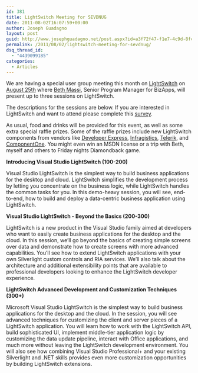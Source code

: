 ```yaml
---
id: 381
title: LightSwitch Meeting for SEVDNUG
date: 2011-08-02T16:07:59+00:00
author: Joseph Guadagno
layout: post
guid: http://www.josephguadagno.net/post.aspx?id=a3f72f47-f1e7-4c9d-8fca-7e93409ef45e
permalink: /2011/08/02/lightswitch-meeting-for-sevdnug/
dsq_thread_id:
  - "4439099185"
categories:
  - Articles
---
```

We are having a special user group meeting this month on [LightSwitch](http://msdn.microsoft.com/en-us/lightswitch) on [August 25th](http://sevdnug.org/Events/All/SEVDNUG_August_2011_Meeting_-_LightSwitch.aspx) where [Beth Massi](http://blogs.msdn.com/b/bethmassi/), Senior Program Manager for BizApps, will present up to three sessions on LightSwitch.

The descriptions for the sessions are below. If you are interested in LightSwitch and want to attend please complete this [survey](http://www.esurveyspro.com/Survey.aspx?id=b8813313-91f2-452e-8e38-dc8f537ed363).  

As usual, food and drinks will be provided for this event, as well as some extra special raffle prizes.  Some of the raffle prizes include new LightSwitch components from vendors like [Developer Express](http://devexpress.com), [Infragistics](http://www.infragistics.com), [Telerik](http://www.telerik.com), and [ComponentOne](http://www.componentone.com).  You might even win an MSDN license or a trip with Beth, myself and others to Friday nights Diamondback game.  

**Introducing Visual Studio LightSwitch (100-200)**

Visual Studio LightSwitch is the simplest way to build business applications for the desktop and cloud. LightSwitch simplifies the development process by letting you concentrate on the business logic, while LightSwitch handles the common tasks for you. In this demo-heavy session, you will see, end-to-end, how to build and deploy a data-centric business application using LightSwitch.

**Visual Studio LightSwitch - Beyond the Basics (200-300)**

LightSwitch is a new product in the Visual Studio family aimed at developers who want to easily create business applications for the desktop and the cloud. In this session, we’ll go beyond the basics of creating simple screens over data and demonstrate how to create screens with more advanced capabilities. You’ll see how to extend LightSwitch applications with your own Silverlight custom controls and RIA services. We’ll also talk about the architecture and additional extensibility points that are available to professional developers looking to enhance the LightSwitch developer experience.

**LightSwitch Advanced Development and Customization Techniques (300+)**

Microsoft Visual Studio LightSwitch is the simplest way to build business applications for the desktop and the cloud. In the session, you will see advanced techniques for customizing the client and server pieces of a LightSwitch application. You will learn how to work with the LightSwitch API, build sophisticated UI, implement middle-tier application logic by customizing the data update pipeline, interact with Office applications, and much more without leaving the LightSwitch development environment. You will also see how combining Visual Studio Professional+ and your existing Silverlight and .NET skills provides even more customization opportunities by building LightSwitch extensions.